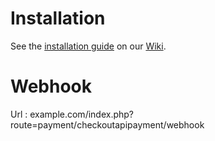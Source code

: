 Installation
============

See the [installation guide](https://github.com/CKOTech/checkout-opencart-plugin/wiki/Installation) on our [Wiki](https://github.com/CKOTech/checkout-opencart-plugin/wiki).


Webhook
=======

Url : example.com/index.php?route=payment/checkoutapipayment/webhook